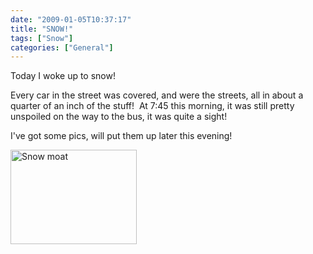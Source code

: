 ```yaml
---
date: "2009-01-05T10:37:17"
title: "SNOW!"
tags: ["Snow"]
categories: ["General"]
---
```


Today I woke up to snow!

Every car in the street was covered, and were the streets, all in about a quarter of an inch of the stuff!  At 7:45 this morning, it was still pretty unspoiled on the way to the bus, it was quite a sight!

I've got some pics, will put them up later this evening!

[<img src="http://i9.photobucket.com/albums/a55/forquare/blog/DSC00185.jpg" width="202" height="151" class="aligncenter" title="Snow moat" />][1]

  [1]: http://i9.photobucket.com/albums/a55/forquare/blog/DSC00185.jpg
